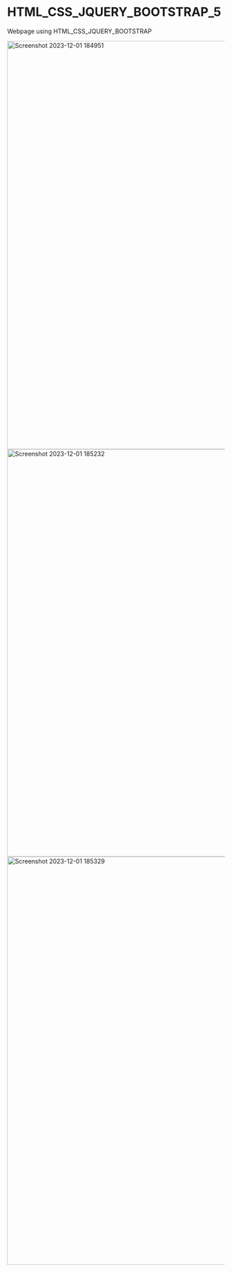# HTML_CSS_JQUERY_BOOTSTRAP_5
Webpage using HTML_CSS_JQUERY_BOOTSTRAP

<img width="945" alt="Screenshot 2023-12-01 184951" src="https://github.com/kuuunnjj/HTML_CSS_JQUERY_BOOTSTRAP_5/assets/127201867/b08cdc46-4e69-4a85-8f6e-72935790fd73">
<img width="943" alt="Screenshot 2023-12-01 185232" src="https://github.com/kuuunnjj/HTML_CSS_JQUERY_BOOTSTRAP_5/assets/127201867/4bca993d-13b4-42a7-82d6-a65f166caf8b">
<img width="945" alt="Screenshot 2023-12-01 185329" src="https://github.com/kuuunnjj/HTML_CSS_JQUERY_BOOTSTRAP_5/assets/127201867/6b2978e8-da2f-4b0d-95dc-e9ab2857e264">
